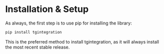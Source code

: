 # Installation & Setup

As always, the first step is to use pip for installing the library:

``` bash
pip install tgintegration
```

This is the preferred method to install tgintegration, as it will always install the most recent
stable release.
